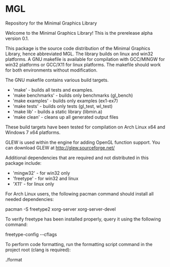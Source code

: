 # MGL
Repository for the Minimal Graphics Library

Welcome to the Minimal Graphics Library! This is the prerelease alpha version 0.1.

This package is the source code distribution of the Minimal Graphics Library, hence abbreviated MGL. The library builds on linux and win32 platforms. 
A GNU makefile is available for compilation with GCC/MINGW for win32 platforms or GCC/X11 for linux platforms. 
The makefile should work for both environments without modification.

The GNU makefile contains various build targets.

- 'make' - builds all tests and examples.
- 'make benchmarks' - builds only benchmarks (gl_bench)
- 'make examples' - builds only examples (ex1-ex7)
- 'make tests' - builds only tests (gl_test, wl_test)
- 'make lib' - builds a static library (libmin.a)
- 'make clean' - cleans up all generated output files

These build targets have been tested for compilation on Arch Linux x64 and Windows 7 x64 platforms.

GLEW is used within the engine for adding OpenGL function support.
You can download GLEW at http://glew.sourceforge.net/

Additional dependencies that are required and not distributed in this package include:

- 'mingw32' - for win32 only
- 'freetype' - for win32 and linux
- 'X11' - for linux only

For Arch Linux users, the following pacman command should install all needed dependencies:

pacman -S freetype2 xorg-server xorg-server-devel

To verify freetype has been installed properly, query it using the following command:

freetype-config --cflags

To perform code formatting, run the formatting script command in the project root (clang is required):

./format